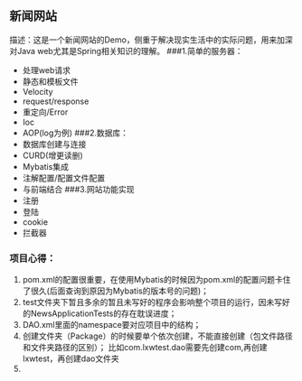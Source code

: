 ## 新闻网站
描述：这是一个新闻网站的Demo，侧重于解决现实生活中的实际问题，用来加深对Java web尤其是Spring相关知识的理解。
###1.简单的服务器：
- 处理web请求
- 静态和模板文件
- Velocity
- request/response
- 重定向/Error
- Ioc
- AOP(log为例)
###2.数据库：
- 数据库创建与连接
- CURD(增更读删)
- Mybatis集成
- 注解配置/配置文件配置
- 与前端结合
###3.网站功能实现
- 注册
- 登陆
- cookie
- 拦截器




### 项目心得：
1. pom.xml的配置很重要，在使用Mybatis的时候因为pom.xml的配置问题卡住了很久(后面查询到原因为Mybatis的版本号的问题)；
2. test文件夹下暂且多余的暂且未写好的程序会影响整个项目的运行，因未写好的NewsApplicationTests的存在耽误进度；
3. DAO.xml里面的namespace要对应项目中的结构；
4. 创建文件夹（Package）的时候要单个依次创建，不能直接创建（包文件路径和文件夹路径的区别）；
比如com.lxwtest.dao需要先创建com,再创建lxwtest，再创建dao文件夹
5. 